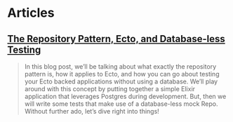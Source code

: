 # Articles


## [The Repository Pattern, Ecto, and Database-less Testing](https://akoutmos.com/post/ecto-repo-testing/)

> In this blog post, we’ll be talking about what exactly the repository pattern is, how it applies to Ecto, and how you can go about testing your Ecto backed applications without using a database. We’ll play around with this concept by putting together a simple Elixir application that leverages Postgres during development. But, then we will write some tests that make use of a database-less mock Repo. Without further ado, let’s dive right into things!